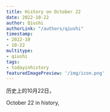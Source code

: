 ```yaml
---
title: History on October 22
date: 2022-10-22
author: Qiushi 
authorLink: "/authors/qiushi"
timestamp: 
- 2022-10
- 10-22
multitype: 
- qiushi
tags: 
- todayinhistory
featuredImagePreview: '/img/icon.png'
---
```









历史上的10月22日，

October 22 in history, 

<!--more-->

